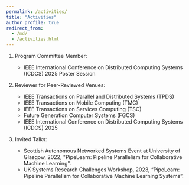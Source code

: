 ```yaml
---
permalink: /activities/
title: "Activities"
author_profile: true
redirect_from: 
  - /md/
  - /activities.html
---
```


1. Program Committee Member:
    * IEEE International Conference on Distributed Computing Systems (ICDCS) 2025 Poster Session

2. Reviewer for Peer-Reviewed Venues: 
    * IEEE Transactions on Parallel and Distributed Systems (TPDS)
    * IEEE Transactions on Mobile Computing (TMC)
    * IEEE Transactions on Services Computing (TSC)
    * Future Generation Computer Systems (FGCS)
    * IEEE International Conference on Distributed Computing Systems (ICDCS) 2025

3. Invited Talks:
   * Scottish Autonomous Networked Systems Event at University of Glasgow, 2022, "PipeLearn: Pipeline Parallelism for Collaborative Machine Learning".
   * UK Systems Research Challenges Workshop, 2023, “PipeLearn: Pipeline Parallelism for Collaborative Machine Learning Systems”.